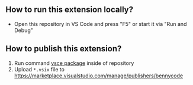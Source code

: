 ## How to run this extension locally?

- Open this repository in VS Code and press "F5" or start it via "Run and Debug"

## How to publish this extension?

1. Run command [vsce package](https://code.visualstudio.com/api/working-with-extensions/publishing-extension#usage) inside of repository
1. Upload `*.vsix` file to https://marketplace.visualstudio.com/manage/publishers/bennycode
